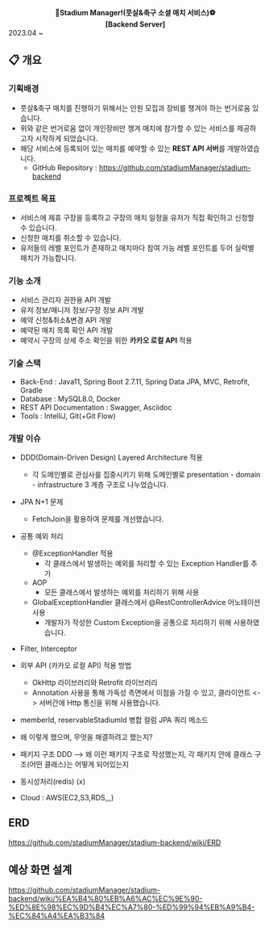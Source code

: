 **<div align="center"> :two_men_holding_hands:Stadium Manager!(풋살&축구 소셜 매치 서비스):soccer: </div>**
**<div align="center"> [Backend Server]</div>**
2023.04 ~

## :clipboard: 개요   

### 기획배경  
 - 풋살&축구 매치를 진행하기 위해서는 인원 모집과 장비를 챙겨야 하는 번거로움 있습니다.
 - 위와 같은 번거로움 없이 개인장비만 챙겨 매치에 참가할 수 있는 서비스를 제공하고자 시작하게 되었습니다.
 - 해당 서비스에 등록되어 있는 매치를 예약할 수 있는 **REST API 서버**를 개발하였습니다.  
   - GitHub Repository : https://github.com/stadiumManager/stadium-backend

### 프로젝트 목표
 - 서비스에 제휴 구장을 등록하고 구장의 매치 일정을 유저가 직접 확인하고 신청할 수 있습니다.
 - 신청한 매치를 취소할 수 있습니다.
 - 유저들의 레벨 포인트가 존재하고 매치마다 참여 가능 레벨 포인트를 두어 실력별 매치가 가능합니다.

### 기능 소개
 - 서비스 관리자 권한용 API 개발
 - 유저 정보/매니저 정보/구장 정보 API 개발
 - 예약 신청&취소&변경 API 개발
 - 예약된 매치 목록 확인 API 개발
 - 예약시 구장의 상세 주소 확인을 위한 **카카오 로컬 API** 적용

### 기술 스택
 - Back-End : Java11, Spring Boot 2.7.11, Spring Data JPA, MVC, Retrofit, Gradle
 - Database : MySQL8.0, Docker
 - REST API Documentation : Swagger, Asciidoc
 - Tools : IntelliJ, Git(+Git Flow)

### 개발 이슈  
 - DDD(Domain-Driven Design) Layered Architecture 적용
    - 각 도메인별로 관심사를 집중시키기 위해 도메인별로 presentation - domain - infrastructure 3 계층 구조로 나누었습니다.
 - JPA N+1 문제
    - FetchJoin을 활용하여 문제를 개선했습니다. 
 - 공통 예외 처리
   - @ExceptionHandler 적용
      - 각 클래스에서 발생하는 예외를 처리할 수 있는 Exception Handler를 추가
   - AOP
      - 모든 클래스에서 발생하는 예외를 처리하기 위해 사용
   - GlobalExceptionHandler 클래스에서 @RestControllerAdvice 어노테이션 사용
      - 개발자가 작성한 Custom Exception을 공통으로 처리하기 위해 사용하였습니다.
 - Filter, Interceptor
 - 외부 API (카카오 로컬 API) 적용 방법
   - OkHttp 라이브러리와 Retrofit 라이브러리
    - Annotation 사용을 통해 가독성 측면에서 이점을 가질 수 있고, 클라이언트 <-> 서버간에 Http 통신을 위해 사용했습니다.

 - memberId, reservableStadiumId 병합 컬럼 JPA 쿼리 메소드


 - 왜 이렇게 했으며, 무엇을 해결하려고 했는지?
 - 패키지 구조 DDD --> 왜 이런 패키지 구조로 작성했는지, 각 패키지 안에 클래스 구조(어떤 클래스)는 어떻게 되어있는지
 - 동시성처리(redis) (x)
 - Cloud : AWS(EC2,S3,RDS,,,)
   



## ERD 
https://github.com/stadiumManager/stadium-backend/wiki/ERD

## 예상 화면 설계
https://github.com/stadiumManager/stadium-backend/wiki/%EA%B4%80%EB%A6%AC%EC%9E%90-%ED%8E%98%EC%9D%B4%EC%A7%80-%ED%99%94%EB%A9%B4-%EC%84%A4%EA%B3%84

